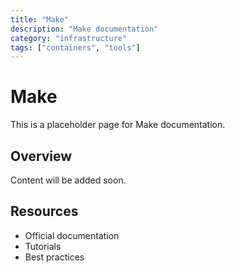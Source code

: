 ```yaml
---
title: "Make"
description: "Make documentation"
category: "infrastructure"
tags: ["containers", "tools"]
---
```


# Make

This is a placeholder page for Make documentation.

## Overview

Content will be added soon.

## Resources

- Official documentation
- Tutorials
- Best practices
